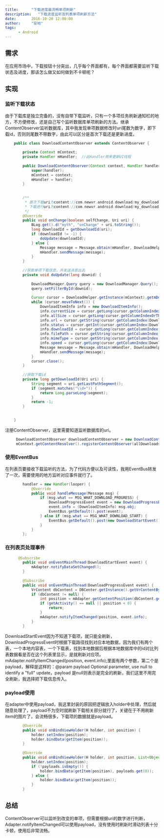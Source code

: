 ```yaml
---
title:      "下载进度最流畅单项刷新"
description:   "下载进度监听及列表单项刷新方法"
date:       2016-10-20 12:00:00
author:     "安地"
tags:
      - Android
---
```


## 需求

在应用市场中，下载按钮十分突出，几乎每个界面都有，每个界面都需要监听下载状态及进度，那该怎么做又如何做到不卡顿呢？

## 实现

### 监听下载状态

由于下载库是独立完备的，没有自带下载监听，只有一个多项任务刷新通知栏的地方，不方便修改，还是自己写个监听数据库单项刷新的方法。继承ContentObserver监听数据库，其中我发现单项数据修改时uri尾数为数字，即下载id，否则则尾数不带数字，由此可以区分是首次下载还是更新进度。
``` java
    public class DownloadContentObserver extends ContentObserver {
    
        private Context mContext;
        private Handler mHandler;  //此Handler用来更新UI线程
    
        public DownloadContentObserver(Context context, Handler handler) {
            super(handler);
            mContext = context;
            mHandler = handler;
        }
    
    
        /**
         * 首次下载uri为content://com.newvr.android.download/my_downloads/
         * 下载进行uri为content://com.newvr.android.download/my_downloads/num
         */
        @Override
        public void onChange(boolean selfChange, Uri uri) {
            BLog.get().d("myth", "onChange" + uri.toString());
            long downloadId = getDownloadId(uri);
            if (downloadId != -1) {
                doUpdate(downloadId);
            } else {
                Message message = Message.obtain(mHandler, DownloadHelper.MSG_WHAT_DOWNLOAD_START);
                mHandler.sendMessage(message);
            }
        }
        
        //获取单项下载信息，并发送消息出去
        private void doUpdate(long downid) {
    
            DownloadManager.Query query = new DownloadManager.Query();
            query.setFilterById(downid);
    
            Cursor cursor = DownloadHelper.getInstance(mContext).getmDownloadManager().query(query);
            while (cursor.moveToNext()) {
                DownloadItemInfo info = new DownloadItemInfo();
                info.currentSize = cursor.getLong(cursor.getColumnIndexOrThrow(Downloads.Impl.COLUMN_CURRENT_BYTES));
                info.allSize = cursor.getLong(cursor.getColumnIndexOrThrow(Downloads.Impl.COLUMN_TOTAL_BYTES));
                info.url = cursor.getString(cursor.getColumnIndex(DownloadManager.COLUMN_URI));
                info.status = cursor.getInt(cursor.getColumnIndex(DownloadManager.COLUMN_STATUS_ORIGINAL));
                info.downloadId = cursor.getLong(cursor.getColumnIndex(DownloadManager.COLUMN_ID));
                info.filePath = cursor.getString(cursor.getColumnIndex(Downloads.Impl._DATA));
                info.mimeType = cursor.getString(cursor.getColumnIndex(Downloads.Impl.COLUMN_MIME_TYPE));
                info.speed = cursor.getLong(cursor.getColumnIndex(Downloads.Impl.COLUMN_DOWNLOAD_SPEED));
                Message message = Message.obtain(mHandler, DownloadHelper.MSG_WHAT_DOWNLOAD_PROGRESS, info);
                mHandler.sendMessage(message);
            }
            cursor.close();
        }
        
        //获取下载id
        private long getDownloadId(Uri uri) {
            String segment = uri.getLastPathSegment();
            if (segment.matches("\\d+")) {
                return Long.parseLong(segment);
            }
            return -1;
        }
    
    
    } 
```
注册ContentObserver，这里需要知道监听数据库的uri。
``` java
     DownloadContentObserver downloadContentObserver = new DownloadContentObserver(mContext,  handler);
     mContext.getContentResolver().registerContentObserver(allDownloadsContentUri, true, downloadContentObserver);
```
### 使用EventBus

在列表页要接收下载监听的方法，为了代码方便以及可读性，我用EventBus转发了一次，需要使用的地方监听对应事件就行了。

``` java
        handler = new Handler(looper) {
            @Override
            public void handleMessage(Message msg) {
                if (msg.what == MSG_WHAT_DOWNLOAD_PROGRESS) {
                    DownloadProgressEvent event = new DownloadProgressEvent();
                    event.info = (DownloadItemInfo) msg.obj;
                    EventBus.getDefault().post(event);
                } else if (msg.what == MSG_WHAT_DOWNLOAD_START) {
                    EventBus.getDefault().post(new DownloadStartEvent());
                }
            }
        };
```
### 在列表页处理事件
``` java
      @Subscribe
        public void onEventMainThread(DownloadStartEvent event) {
            mAdapter.notifyDataSetChanged();
        }
    
        @Subscribe
        public void onEventMainThread(DownloadProgressEvent event) {
            VrContent dbContent = DBCenter.getInstance().getVrContentByPath(event.info.filePath);
            if (dbContent != null) {
                int position = mAdapter.getContentPosition(dbContent.getContentId());
                if (getActivity() == null || position < 0) {
                    return;
                }
                mAdapter.notifyItemChanged(position, event.info);
            }
        }
```
 DownloadStartEvent因为不知道下载项，就只能全刷新，DownloadProgressEvent时根据下载路径找到对应本地数据，因为我们有两个表，一个本地内容表，一个下载表，找到本地数据后根据本地数据库中的id对比列表数据看是否在这个列表里显示，是就刷新对应项。
 mAdapter.notifyItemChanged(position, event.info);里面有两个参数，第二个是payload，解释是这样的：@param payload Optional parameter, use null to identify a "full" update，payload 是null则表示是完全的刷新，我们这里不用完全刷新，我选择把下载信息传入。
 
### payload使用
 
 在adapter中使用payload，我这里封装的原因把逻辑放入holder中处理，然后就随意处理了，payload不为空时就刷新下载相关部分就行了，关键在于不用刷新item的图片了，会流畅很多，下载项的数据就是payload。
``` java
        @Override
        public void onBindViewHolder(H holder, int position) {
            holder.setIndex(position);
            holder.bindData(getItem(position));
        }
    
        @Override
        public void onBindViewHolder(H holder, int position, List<Object> payloads) {
            holder.setIndex(position);
            if (!payloads.isEmpty()) {
                holder.bindData(getItem(position), payloads.get(0));
            } else {
                holder.bindData(getItem(position));
            }
        }
```


## 总结

ContentObserver可以监听到改变的单项，但需要根据uri的数字进行判断，Adapter.notifyItemChanged可以使用payload，没有使用时刷新时滑动列表十分卡顿，使用后非常流畅。